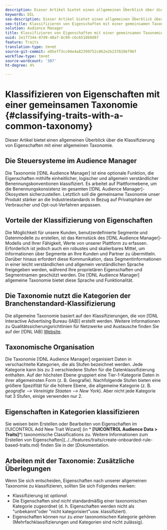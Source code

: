 ```yaml
---
description: Dieser Artikel bietet einen allgemeinen Überblick über die Klassifizierung von Eigenschaften mit einer allgemeinen Taxonomie.
keywords: DIL
seo-description: Dieser Artikel bietet einen allgemeinen Überblick über die Klassifizierung von Eigenschaften mit einer allgemeinen Taxonomie.
seo-title: Klassifizieren von Eigenschaften mit einer gemeinsamen Taxonomie
solution: Audience Manager
title: Klassifizieren von Eigenschaften mit einer gemeinsamen Taxonomie
uuid: 2e177344-07d9-40a7-8c99-c6c6518b9d97
feature: Traits
translation-type: tm+mt
source-git-commit: e05eff3cc04e4a82399752c862e2b2370286f96f
workflow-type: tm+mt
source-wordcount: '387'
ht-degree: 4%

---
```



# Klassifizieren von Eigenschaften mit einer gemeinsamen Taxonomie {#classifying-traits-with-a-common-taxonomy}

Dieser Artikel bietet einen allgemeinen Überblick über die Klassifizierung von Eigenschaften mit einer allgemeinen Taxonomie.

## Die Steuersysteme im Audience Manager

<!-- c_common_taxonomy_about.xml -->

Die Taxonomie [!DNL Audience Manager] ist eine optionale Funktion, die Eigenschaften mithilfe einheitlicher, logischer und allgemein verständlicher Benennungskonventionen klassifiziert. Es arbeitet auf Plattformebene, um die Benennungskonsistenz im gesamten [!DNL Audience Manager]-Ökosystem sicherzustellen. Letztlich soll die gemeinsame Taxonomie unser Produkt stärker an die Industriestandards in Bezug auf Privatsphäre der Verbraucher und Opt-out-Verfahren anpassen.

## Vorteile der Klassifizierung von Eigenschaften

Die Möglichkeit für unsere Kunden, benutzerdefinierte Segmente und Datenmodelle zu erstellen, ist das Kernstück des [!DNL Audience Manager]-Modells und Ihrer Fähigkeit, Werte von unserer Plattform zu erfassen. Erforderlich ist jedoch auch ein robustes und skalierbares Mittel, um Informationen über Segmente an Ihre Kunden und Partner zu übermitteln. Darüber hinaus erfordert diese Kommunikation, dass Segmentinformationen in einer leicht verständlichen und allgemein verständlichen Sprache freigegeben werden, während Ihre proprietären Eigenschaften und Segmentnamen geschützt werden. Die [!DNL Audience Manager] allgemeine Taxonomie bietet diese Sprache und Funktionalität.

## Die Taxonomie nutzt die Kategorien der Branchenstandard-Klassifizierung

Die allgemeine Taxonomie basiert auf den Klassifizierungen, die von [!DNL Interactive Advertising Bureau (IAB)] erstellt werden. Weitere Informationen zu Qualitätssicherungsrichtlinien für Netzwerke und Austausche finden Sie auf der [!DNL IAB] [Website](https://www.iab.net/iab_products_and_industry_services/508676/ne_guidelines).

## Taxonomische Organisation

Die Taxonomie [!DNL Audience Manager] organisiert Daten in verschachtelte Kategorien, die als Stufen bezeichnet werden. Jede Kategorie kann bis zu 3 verschiedene Stufen für die Datenklassifizierung enthalten. Auf der höchsten Ebene gruppiert eine Tier-1-Kategorie Daten in ihrer allgemeinsten Form (z. B. Geografie). Nachfolgende Stufen bieten eine größere Spezifität für die höhere Ebene, die allgemeine Kategorie (z. B. *geografie —> Vereinigte Staaten —> New York*). Aber nicht jede Kategorie hat 3 Stufen, einige verwenden nur 2.

## Eigenschaften in Kategorien klassifizieren

Sie weisen beim Erstellen oder Bearbeiten von Eigenschaften im [!UICONTROL Add New Trait Wizard] (in * **[!UICONTROL Audience Data > Traits]***) taxonomische Classifications zu. Weitere Informationen zum Erstellen von Eigenschaften](../../features/traits/create-onboarded-rule-based-traits.md) finden Sie in der [Dokumentation.

## Arbeiten mit der Taxonomie: Zusätzliche Überlegungen

Wenn Sie sich entscheiden, Eigenschaften nach unserer allgemeinen Taxonomie zu klassifizieren, sollten Sie sich Folgendes merken:

* Klassifizierung ist *optional*.
* Die Eigenschaften *sind nicht* standardmäßig einer taxonomischen Kategorie zugeordnet (d. h. Eigenschaften werden nicht als &quot;unbekannt&quot;oder &quot;nicht kategorisiert&quot;usw. klassifiziert).
* Eigenschaften können nur zu *einer* taxonomischen Kategorie gehören (Mehrfachklassifizierungen und Kategorien sind nicht zulässig).